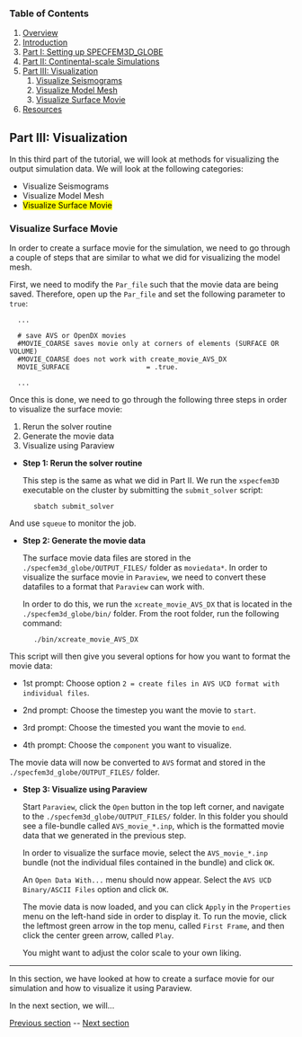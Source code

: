 ### Table of Contents
1. [Overview](/index.md)
2. [Introduction](/intro_specfem.md)
3. [Part I: Setting up SPECFEM3D_GLOBE](/setup_specfem3d.md)
4. [Part II: Continental-scale Simulations](/prepare_data.md)
5. [Part III: Visualization](/vis_seismo.md)
    1. [Visualize Seismograms](/vis_seismo.md)
    2. [Visualize Model Mesh](/vis_mesh.md)
    3. [Visualize Surface Movie](/vis_movie.md)
6. [Resources](resources.md)


## Part III: Visualization

In this third part of the tutorial, we will look at methods for visualizing the
output simulation data. We will look at the following categories:

* Visualize Seismograms
* Visualize Model Mesh
* <mark>Visualize Surface Movie</mark>

### Visualize Surface Movie

In order to create a surface movie for the simulation, we need to go through a
couple of steps that are similar to what we did for visualizing the model mesh.

First, we need to modify the `Par_file` such that the movie data are being
saved. Therefore, open up the `Par_file` and set the following parameter to
`true`:

      ...

      # save AVS or OpenDX movies
      #MOVIE_COARSE saves movie only at corners of elements (SURFACE OR VOLUME)
      #MOVIE_COARSE does not work with create_movie_AVS_DX
      MOVIE_SURFACE                   = .true.

      ...

Once this is done, we need to go through the following three steps in order to
visualize the surface movie:

1. Rerun the solver routine
2. Generate the movie data
3. Visualize using Paraview

* **Step 1: Rerun the solver routine**

  This step is the same as what we did in Part II. We run the `xspecfem3D`
  executable on the cluster by submitting the `submit_solver` script:

```shell
      sbatch submit_solver
```
  And use `squeue` to monitor the job.


* **Step 2: Generate the movie data**

  The surface movie data files are stored in the
  `./specfem3d_globe/OUTPUT_FILES/` folder as `moviedata*`. In order to
  visualize the surface movie in `Paraview`, we need to convert these datafiles
  to a format that `Paraview` can work with.

  In order to do this, we run the `xcreate_movie_AVS_DX` that is located in the
  `./specfem3d_globe/bin/` folder. From the root folder, run the following
  command:

```shell
      ./bin/xcreate_movie_AVS_DX
```

  This script will then give you several options for how you want to format the
  movie data:

  * 1st prompt: Choose option `2 = create files in AVS UCD format with 
    individual files`.

  * 2nd prompt: Choose the timestep you want the movie to `start`.

  * 3rd prompt: Choose the timested you want the movie to `end`.

  * 4th prompt: Choose the `component` you want to visualize.

  The movie data will now be converted to `AVS` format and stored in the
  `./specfem3d_globe/OUTPUT_FILES/` folder.

* **Step 3: Visualize using Paraview**

  Start `Paraview`, click the `Open` button in the top left corner, and
  navigate to the `./specfem3d_globe/OUTPUT_FILES/` folder. In this folder you
  should see a file-bundle called `AVS_movie_*.inp`, which is the formatted
  movie data that we generated in the previous step.

  In order to visualize the surface movie, select the `AVS_movie_*.inp` bundle
  (not the individual files contained in the bundle) and click `OK`.
  
  An `Open Data With...` menu should now appear. Select the `AVS UCD
  Binary/ASCII Files` option and click `OK`.

  The movie data is now loaded, and you can click `Apply` in the `Properties`
  menu on the left-hand side in order to display it. To run the movie, click
  the leftmost green arrow in the top menu, called `First Frame`, and then
  click the center green arrow, called `Play`.

  You might want to adjust the color scale to your own liking.

---
In this section, we have looked at how to create a surface movie for our
simulation and how to visualize it using Paraview.

In the next section, we will...

[Previous section](/vis_mesh.md) -- [Next section](/vis_movie.md)
